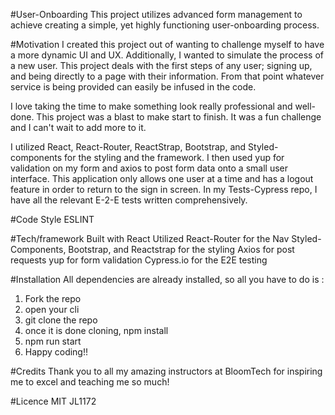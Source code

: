 #User-Onboarding 
This project utilizes advanced form management to achieve creating a simple, yet highly functioning user-onboarding process.

#Motivation
I created this project out of wanting to challenge myself to have a more dynamic UI and UX. Additionally, I wanted to simulate the process of a new user. This project deals with the first steps of any user; signing up, and being directly to a page with their information. From that point whatever service is being provided can easily be infused in the code.

I love taking the time to make something look really professional and well-done. This project was a blast to make start to finish. It was a fun challenge and I can't wait to add more to it.

I utilized React, React-Router, ReactStrap, Bootstrap, and Styled-components for the styling and the framework.
I then used yup for validation on my form and axios to post form data onto a small user interface. This application only allows one user at a time and has a logout feature in order to return to the sign in screen.
In my Tests-Cypress repo, I have all the relevant E-2-E tests written comprehensively. 

#Code Style
ESLINT

#Tech/framework 
Built with React
Utilized React-Router for the Nav
Styled-Components, Bootstrap, and Reactstrap for the styling
Axios for post requests
yup for form validation
Cypress.io for the E2E testing

#Installation 
All dependencies are already installed, so all you have to do is : 
1. Fork the repo
2. open your cli
3. git clone the repo
4. once it is done cloning, npm install
5. npm run start
6. Happy coding!!

#Credits 
Thank you to all my amazing instructors at BloomTech for inspiring me to excel and teaching me so much!

#Licence 
MIT JL1172




